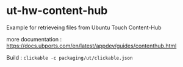 # ut-hw-content-hub

Example for retrieveing files from Ubuntu Touch Content-Hub

more documentation : https://docs.ubports.com/en/latest/appdev/guides/contenthub.html

Build : `clickable -c packaging/ut/clickable.json`
